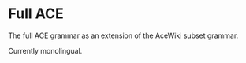 Full ACE
========

The full ACE grammar as an extension of the AceWiki subset grammar.

Currently monolingual.
